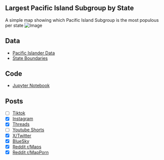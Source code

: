 ## Largest Pacific Island Subgroup by State
A simple map showing which Pacific Island Subgroup is the most populous per state
![Image](https://drive.google.com/uc?export=view&id=1EwgpuPqBHXKLl4FN4_jn6Irq-Oq-QALV)

## Data
* [Pacific Islander Data](https://data.census.gov/table/ACSDT5Y2023.B02019)
* [State Boundaries](https://www.census.gov/geographies/mapping-files/time-series/geo/carto-boundary-file.html)

## Code
* [Jupyter Notebook](FormatData.ipynb)

## Posts
- [ ] [Tiktok]()
- [x] [Instagram](https://www.instagram.com/p/DNb6LWzzejU/)
- [x] [Threads](https://www.threads.com/@vinemapper/post/DNb6L2sTJWM)
- [ ] [Youtube Shorts]()
- [x] [X/Twitter](https://x.com/VineMapper/status/1956876363899584853)
- [x] [BlueSky](https://bsky.app/profile/vinemapper.bsky.social/post/3lwkmysqis22h)
- [x] [Reddit r/Maps](https://www.reddit.com/r/Maps/comments/1mscqkd/largest_pacific_islander_group_per_state/)
- [x] [Reddit r/MapPorn](https://www.reddit.com/r/MapPorn/comments/1mscqaw/largest_pacific_islander_group_per_state/)
